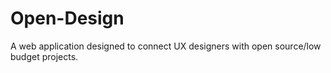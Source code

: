 # Open-Design
A web application designed to connect UX designers with open source/low budget projects.
